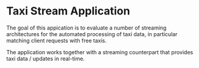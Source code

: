 # Taxi Stream Application

The goal of this appication is to evaluate a number of streaming architectures for the automated processing of taxi data, in particular matching client requests with free taxis.

The application works together with a streaming counterpart that provides taxi data / updates in real-time.